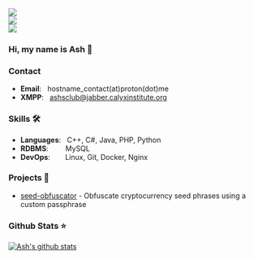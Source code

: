 ![](https://komarev.com/ghpvc/?username=Ashintosh&color=6aa6f8)<br>
![](https://img.shields.io/github/followers/Ashintosh?style=social)<br>
![](https://img.shields.io/github/stars/Ashintosh?style=social)<br>
<!-- [![](https://img.shields.io/badge/-Follow-black?style=social&logo=Linkedin)](https://www.linkedin.com/in/dayyass) -->
<!-- [![](https://img.shields.io/twitter/follow/d_ayyass?style=social&label=Follow)](https://twitter.com/d_ayyass) -->

### Hi, my name is Ash 👋

### Contact
- **Email**: &nbsp;  hostname_contact(at)proton(dot)me
- **XMPP**: &nbsp;  ashsclub@jabber.calyxinstitute.org

### Skills 🛠️
- **Languages**: &nbsp;        C++, C#, Java, PHP, Python
- **RDBMS**:   &nbsp;&nbsp;   MySQL
- **DevOps**:  &ensp;&nbsp;&nbsp;    Linux, Git, Docker, Nginx

### Projects 🐾
- [seed-obfuscator](https://github.com/Ashintosh/seed-obfuscator) - Obfuscate cryptocurrency seed phrases using a custom passphrase

### Github Stats ⭐
[![Ash's github stats](https://github-readme-stats.vercel.app/api?username=Ashintosh&show_icons=true&theme=tokyonight)](https://github.com/anuraghazra/github-readme-stats)
